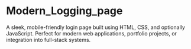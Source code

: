 # Modern_Logging_page
A sleek, mobile-friendly login page built using HTML, CSS, and optionally JavaScript. Perfect for modern web applications, portfolio projects, or integration into full-stack systems.

